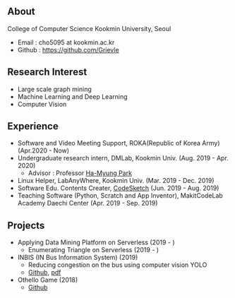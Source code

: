 ## About
College of Computer Science
Kookmin University, Seoul
* Email : cho5095 at kookmin.ac.kr
* Github : https://github.com/Grievle

## Research Interest
* Large scale graph mining
* Machine Learning and Deep Learning
* Computer Vision

## Experience
* Software and Video Meeting Support, ROKA(Republic of Korea Army)
 (Apr.2020 - Now)
* Undergraduate research intern, DMLab, Kookmin Univ.
(Aug. 2019 - Apr. 2020)
	* Advisor : Professor [Ha-Myung Park](http://hmpark.me)
* Linux Helper, LabAnyWhere, Kookmin Univ.
(Mar. 2019 - Dec. 2019)
* Software Edu. Contents Creater, [CodeSketch](https://codesketch.kr/)
(Jun. 2019 - Aug. 2019)
* Teaching Software (Python, Scratch and App Inventor), MakitCodeLab Academy Daechi Center
(Apr. 2019 - Sep. 2019)

## Projects
* Applying Data Mining Platform on Serverless (2019 - )
	* Enumerating Triangle on Serverless (2019 - )
* INBIS (IN Bus Information System) (2019)
	* Reducing congestion on the bus using computer vision YOLO
	* [Github](https://github.com/jjolbo/INBIS), [pdf](https://drive.google.com/file/d/1WvmZRBpPWDTrSciosrcLdMUDdvktIEQW/view?usp=sharing) 
* Othello Game (2018)
	* [Github](https://github.com/Grievle/Othello)

